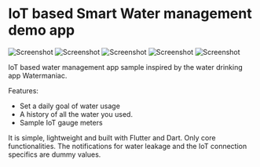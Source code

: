 # IoT based Smart Water management demo app

![Screenshot](/images/Capture.jpg)
![Screenshot](/images/Capture1.jpg)
![Screenshot](/images/Capture3.jpg)
![Screenshot](/images/Capture4.jpg)
![Screenshot](/images/iot.jpeg)

IoT based water management app sample inspired by the water drinking app Watermaniac.

Features:
- Set a daily goal of water usage
- A history of all the water you used.
- Sample IoT gauge meters

It is simple, lightweight and built with Flutter and Dart. Only core functionalities. The notifications for water leakage and the IoT connection specifics are dummy values.
